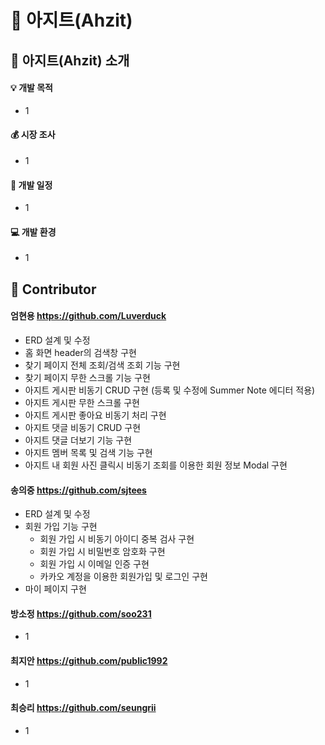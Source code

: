 :city_sunset: 아지트(Ahzit)
===========================

:information_desk_person: 아지트(Ahzit) 소개
------------------------------
#### :bulb: 개발 목적   
* 1

#### :moneybag: 시장 조사   
* 1

#### :calendar: 개발 일정   
* 1

#### :computer: 개발 환경   
* 1

:clap: Contributor
---------------
#### 엄현용 https://github.com/Luverduck
* ERD 설계 및 수정 
* 홈 화면 header의 검색창 구현
* 찾기 페이지 전체 조회/검색 조회 기능 구현
* 찾기 페이지 무한 스크롤 기능 구현
* 아지트 게시판 비동기 CRUD 구현 (등록 및 수정에 Summer Note 에디터 적용)
* 아지트 게시판 무한 스크롤 구현
* 아지트 게시판 좋아요 비동기 처리 구현
* 아지트 댓글 비동기 CRUD 구현
* 아지트 댓글 더보기 기능 구현
* 아지트 멤버 목록 및 검색 기능 구현
* 아지트 내 회원 사진 클릭시 비동기 조회를 이용한 회원 정보 Modal 구현

#### 송의중 https://github.com/sjtees
* ERD 설계 및 수정
* 회원 가입 기능 구현
  - 회원 가입 시 비동기 아이디 중복 검사 구현
  - 회원 가입 시 비밀번호 암호화 구현
  - 회원 가입 시 이메일 인증 구현
  - 카카오 계정을 이용한 회원가입 및 로그인 구현
* 마이 페이지 구현 

#### 방소정 https://github.com/soo231
* 1   

#### 최지안 https://github.com/public1992
* 1    

#### 최승리 https://github.com/seungrii
* 1   
